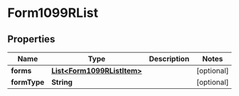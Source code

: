 

# Form1099RList


## Properties

| Name | Type | Description | Notes |
|------------ | ------------- | ------------- | -------------|
|**forms** | [**List&lt;Form1099RListItem&gt;**](Form1099RListItem.md) |  |  [optional] |
|**formType** | **String** |  |  [optional] |



